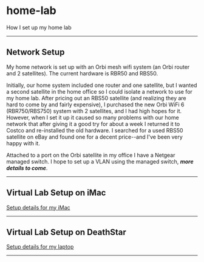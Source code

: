 # home-lab
How I set up my home lab

---
## Network Setup

My home network is set up with an Orbi mesh wifi system (an Orbi router and 2 satellites). The current hardware is RBR50 and RBS50. 

Initially, our home system included one router and one satellite, but I wanted a second satellite in the home office so I could isolate a network to use for my home lab. After pricing out an RBS50 satellite (and realizing they are hard to come by and fairly expensive), I  purchased the new Orbi WiFi 6 (RBR750/RBS750) system with 2 satellites, and I had high hopes for it. However, when I set it up it caused so many problems with our home network that after giving it a good try for about a week I returned it to Costco and re-installed the old hardware. I searched for a used RBS50 satellite on eBay and found one for a decent price--and I've been very happy with it.

Attached to a port on the Orbi satellite in my office I have a Netgear managed switch. I hope to set up a VLAN using the managed switch, **_more details to come_**.

---

## Virtual Lab Setup on iMac

[Setup details for my iMac](virtual-lab-imac.md)

___
## Virtual Lab Setup on DeathStar

[Setup details for my laptop](virtual-lab-deathstar.md)

___
